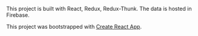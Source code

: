 This project is built with React, Redux, Redux-Thunk. The data is hosted in Firebase.


This project was bootstrapped with [Create React App](https://github.com/facebookincubator/create-react-app).

